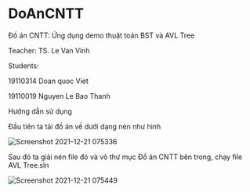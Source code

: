 # DoAnCNTT
Đồ án CNTT: Ứng dụng demo thuật toán BST và AVL Tree

Teacher: TS. Le Van Vinh

Students:

19110314  Doan quoc Viet

19110019 Nguyen Le Bao Thanh

Hướng dẫn sử dụng

Đầu tiên ta  tải đồ án về dưới dạng nén như hình

![Screenshot 2021-12-21 075336](https://user-images.githubusercontent.com/92070234/146852801-0d0f5a24-5590-4e3b-8b16-5511ec225074.png)


Sau đó ta giải nén file đó và vô thư mục Đồ án CNTT bên trong, chạy file AVL Tree.sln

![Screenshot 2021-12-21 075449](https://user-images.githubusercontent.com/92070234/146852907-2ab9770f-6465-45cd-8997-bc1d0e825225.png)

